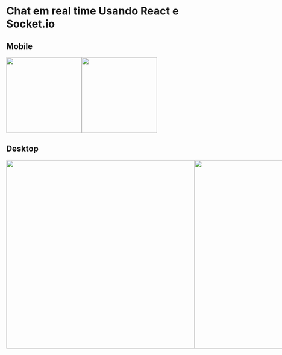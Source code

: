 # Chat em real time Usando React e Socket.io

## Mobile
<div style="display: flex; flex-direction: row">
  <img src="https://i.imgur.com/qOgEk92.jpg" width="200">
  <img src="https://i.imgur.com/JGLxoEC.jpg" width="200">
</div>

## Desktop
<div style="display: flex; flex-direction: row">
  <img src="https://i.imgur.com/CaXR1E2.png" width="500">
  <img src="https://i.imgur.com/PgLbceo.png" width="500">
  <img src="https://i.imgur.com/VdRUSLM.png" width="500">
</div>

